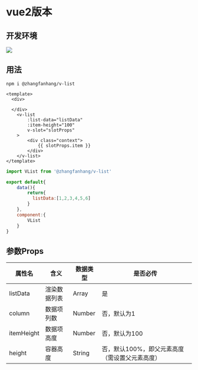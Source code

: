 # vue2版本

## 开发环境

![](https://img.shields.io/badge/vue-2.6.14-4FC08D?logo=Vue.js&?style=flat-square)


## 用法

```shell
npm i @zhangfanhang/v-list
```

```vue
<template>
  <div>
    
  </div>
    <v-list
        :list-data="listData"
        :item-height="100"
        v-slot="slotProps"
    >
        <div class="context">
            {{ slotProps.item }}
        </div>
    </v-list>
</template>
```

```js
import VList from '@zhangfanhang/v-list'

export default{
    data(){
        return{
          listData:[1,2,3,4,5,6]
        }
    },
    component:{
        VList
    }
}
```



## 参数Props

| 属性名     | 含义         | 数据类型 | 是否必传                                       |
| ---------- | ------------ | -------- | ---------------------------------------------- |
| listData   | 渲染数据列表 | Array    | 是                                             |
| column     | 数据项列数   | Number   | 否，默认为1                                    |
| itemHeight | 数据项高度   | Number   | 否，默认为100                                  |
| height     | 容器高度     | String   | 否，默认100%，即父元素高度（需设置父元素高度） |

